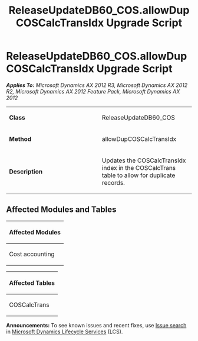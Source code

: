 ﻿---
title: ReleaseUpdateDB60_COS.allowDupCOSCalcTransIdx Upgrade Script
TOCTitle: ReleaseUpdateDB60_COS.allowDupCOSCalcTransIdx Upgrade Script
ms:assetid: 80605a2a-41af-256a-fca3-43b0d029bc1a
ms:mtpsurl: https://msdn.microsoft.com/en-us/library/JJ685901(v=AX.60)
ms:contentKeyID: 49709353
ms.date: 05/18/2015
mtps_version: v=AX.60
---

# ReleaseUpdateDB60\_COS.allowDupCOSCalcTransIdx Upgrade Script 


_**Applies To:** Microsoft Dynamics AX 2012 R3, Microsoft Dynamics AX 2012 R2, Microsoft Dynamics AX 2012 Feature Pack, Microsoft Dynamics AX 2012_

<table>
<colgroup>
<col style="width: 50%" />
<col style="width: 50%" />
</colgroup>
<tbody>
<tr class="odd">
<td><p><strong>Class</strong></p></td>
<td><p>ReleaseUpdateDB60_COS</p></td>
</tr>
<tr class="even">
<td><p><strong>Method</strong></p></td>
<td><p>allowDupCOSCalcTransIdx</p></td>
</tr>
<tr class="odd">
<td><p><strong>Description</strong></p></td>
<td><p>Updates the COSCalcTransIdx index in the COSCalcTrans table to allow for duplicate records.</p></td>
</tr>
</tbody>
</table>


## Affected Modules and Tables

<table>
<colgroup>
<col style="width: 100%" />
</colgroup>
<thead>
<tr class="header">
<th><p>Affected Modules</p></th>
</tr>
</thead>
<tbody>
<tr class="odd">
<td><p>Cost accounting</p></td>
</tr>
</tbody>
</table>


<table>
<colgroup>
<col style="width: 100%" />
</colgroup>
<thead>
<tr class="header">
<th><p>Affected Tables</p></th>
</tr>
</thead>
<tbody>
<tr class="odd">
<td><p>COSCalcTrans</p></td>
</tr>
</tbody>
</table>

  
**Announcements:** To see known issues and recent fixes, use [Issue search](http://go.microsoft.com/fwlink/?linkid=389258) in [Microsoft Dynamics Lifecycle Services](http://go.microsoft.com/fwlink/?linkid=306505) (LCS).

